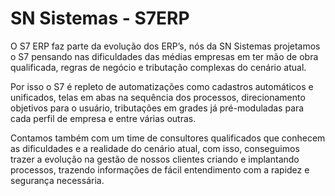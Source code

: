#  SN Sistemas -  S7ERP

O S7 ERP faz parte da evolução dos ERP’s, nós da SN Sistemas projetamos o S7 pensando nas dificuldades das médias empresas em ter mão de obra qualificada, regras de negócio e tributação complexas do cenário atual.

Por isso o S7 é repleto de automatizações como cadastros automáticos e unificados, telas em abas na sequência dos processos, direcionamento objetivos para o usuário, tributações em grades já pré-moduladas para cada perfil de empresa e entre várias outras.

Contamos também com um time de consultores qualificados que conhecem as dificuldades e a realidade do cenário atual, com isso, conseguimos trazer a evolução na gestão de nossos clientes criando e implantando processos, trazendo informações de fácil entendimento com a rapidez e segurança necessária.
